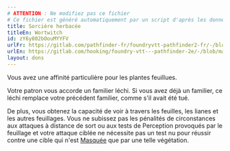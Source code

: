 ```yaml
---
# ATTENTION : Ne modifiez pas ce fichier
# Ce fichier est généré automatiquement par un script d'après les données du module Foundry VTT officiel et de sa traduction
title: Sorcière herbacée
titleEn: Wortwitch
id: zY6y802bOouMYYFV
urlFr: https://gitlab.com/pathfinder-fr/foundryvtt-pathfinder2-fr/-/blob/master/data/feats/zY6y802bOouMYYFV.htm
urlEn: https://gitlab.com/hooking/foundry-vtt---pathfinder-2e/-/blob/master/packs/data/feats.db/wortwitch.json
layout: dons
---
```

Vous avez une affinité particulière pour les plantes feuillues.

Votre patron vous accorde un familier léchi. Si vous avez déjà un familier, ce léchi remplace votre précédent familier, comme s'il avait été tué.

De plus, vous obtenez la capacité de voir à travers les feuilles, les lianes et les autres feuillages. Vous ne subissez pas les pénalités de circonstances aux attaques à distance de sort ou aux tests de Perception provoqués par le feuillage et votre attaque ciblée ne nécessite pas un test nu pour réussir contre une cible qui n'est [Masquée](../conditions/masqué.html) que par une telle végétation.
